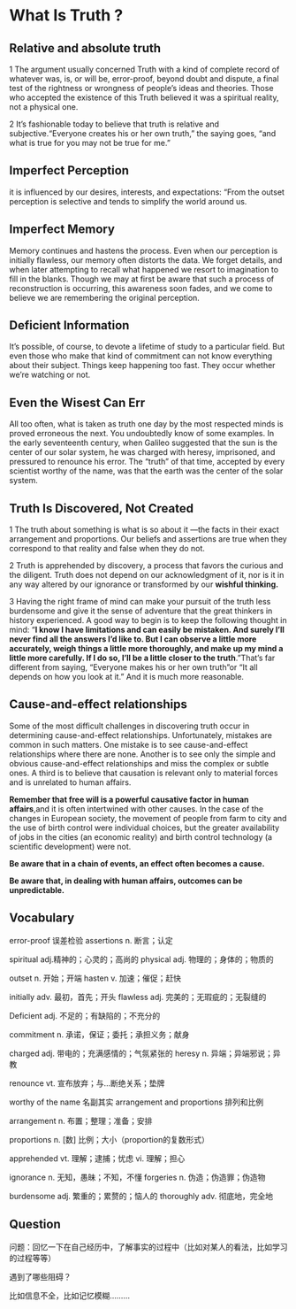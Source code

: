 # What Is Truth ?

## Relative and absolute truth

1 The argument usually concerned Truth with a kind of complete record of whatever was, is, or will be, error-proof, beyond doubt and dispute, a final test of the rightness or wrongness of people’s ideas and theories. Those who accepted the existence of this Truth believed it was a spiritual reality, not a physical one. 

2 It’s fashionable today to believe that truth is relative and subjective.“Everyone creates his or her own truth,” the saying goes, “and what is true for you may not be true for me.” 

## Imperfect Perception

it is influenced by our desires, interests, and expectations: “From the outset perception is selective and tends to simplify the world around us.

## Imperfect Memory

 Memory continues and hastens the process. Even when our perception is initially flawless, our memory often distorts the data. We forget details, and when later attempting to recall what happened we resort to imagination to fill in the blanks. Though we may at first be aware that such a process of reconstruction is occurring, this awareness soon fades, and we come to believe we are remembering the original perception. 

## Deficient Information

It’s possible, of course, to devote a lifetime of study to a particular field. But  even those who make that kind of commitment can not know everything about their subject. Things keep happening too fast. They occur whether we’re watching or not.

## Even the Wisest Can Err

All too often, what is taken as truth one day by the most respected minds is proved erroneous the next. You undoubtedly know of some examples. In the early seventeenth century, when Galileo suggested that the sun is the center of our solar system, he was charged with heresy, imprisoned, and pressured to renounce his error. The “truth” of that time, accepted by every scientist worthy of the name, was that the earth was the center of the solar system.

## Truth Is Discovered, Not Created

1 The truth about something is what is so about it —the facts in their exact arrangement and proportions. Our beliefs and assertions are true when they correspond to that reality and false when they do not.

2 Truth is apprehended by discovery, a process that favors the curious and the diligent. Truth does not depend on our acknowledgment of it, nor is it in any way altered by our ignorance or transformed by our **wishful thinking.** 

3 Having the right frame of mind can make your pursuit of the truth less burdensome and give it the sense of adventure that the great thinkers in history experienced. A good way to begin is to keep the following thought in mind: “**I know I have limitations and can easily be mistaken. And surely I’ll never find all the answers I’d like to. But I can observe a little more accurately, weigh things a little more thoroughly, and make up my mind a little more carefully. If I do so, I’ll be a little closer to the truth**.”That’s far different from saying, “Everyone makes his or her own truth”or “It all depends on how you look at it.” And it is much more reasonable.

## Cause-and-effect relationships

Some of the most difficult challenges in discovering truth occur in determining cause-and-effect relationships. Unfortunately, mistakes are common in such matters. One mistake is to see cause-and-effect relationships where there are none. Another is to see only the simple and obvious cause-and-effect relationships and miss the complex or subtle ones. A third is to believe that causation is relevant only to material forces and is unrelated to human affairs. 

**Remember that free will is a powerful causative factor in human affairs**,and it is often intertwined with other causes. In the case of the changes in European society, the movement of people from farm to city and the use of birth control were individual choices, but the greater availability of jobs in the cities (an economic reality) and birth control technology (a scientific development) were not.

**Be aware that in a chain of events, an effect often becomes a cause.**

**Be aware that, in dealing with human affairs, outcomes can be unpredictable.**

## Vocabulary

error-proof   误差检验  assertions   n.  断言；认定

spiritual   adj.精神的；心灵的；高尚的   physical     adj. 物理的；身体的；物质的

outset       n. 开始；开端   hasten     v. 加速；催促；赶快

initially   adv. 最初，首先；开头  flawless   adj. 完美的；无瑕疵的；无裂缝的

Deficient   adj. 不足的；有缺陷的；不充分的

commitment     n. 承诺，保证；委托；承担义务；献身

charged   adj. 带电的；充满感情的；气氛紧张的  heresy   n. 异端；异端邪说；异教

renounce vt. 宣布放弃；与…断绝关系；垫牌

worthy of the name   名副其实    arrangement and proportions   排列和比例

arrangement    n. 布置；整理；准备；安排

proportions    n. [数] 比例；大小（proportion的复数形式）

apprehended    vt. 理解；逮捕；忧虑  vi. 理解；担心

ignorance   n. 无知，愚昧；不知，不懂  forgeries   n. 伪造；伪造罪；伪造物

burdensome   adj. 繁重的；累赘的；恼人的  thoroughly   adv. 彻底地，完全地

##  Question

问题：回忆一下在自己经历中，了解事实的过程中（比如对某人的看法，比如学习的过程等等）

遇到了哪些阻碍？

比如信息不全，比如记忆模糊………

